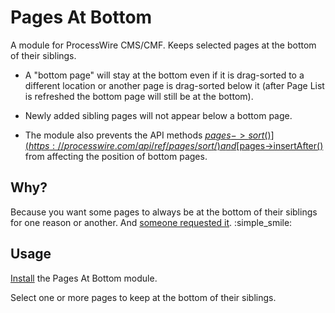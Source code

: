 # Pages At Bottom

A module for ProcessWire CMS/CMF. Keeps selected pages at the bottom of their siblings.

* A "bottom page" will stay at the bottom even if it is drag-sorted to a different location or another page is drag-sorted below it (after Page List is refreshed the bottom page will still be at the bottom).

* Newly added sibling pages will not appear below a bottom page.

* The module also prevents the API methods [$pages->sort()](https://processwire.com/api/ref/pages/sort/) and [$pages->insertAfter()](https://processwire.com/api/ref/pages/insert-after/) from affecting the position of bottom pages.

## Why?

Because you want some pages to always be at the bottom of their siblings for one reason or another. And [someone requested it](https://processwire.com/talk/topic/20504-make-page-stick-to-the-bottom-of-the-page-tree/). :simple_smile:

## Usage

[Install](http://modules.processwire.com/install-uninstall/) the Pages At Bottom module.

Select one or more pages to keep at the bottom of their siblings.
